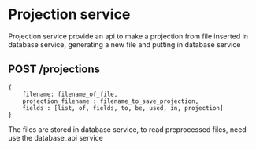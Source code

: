 # Projection service
Projection service provide an api to make a projection from file inserted in database service, generating a new file and putting in database service

## POST /projections
```
{
    filename: filename_of_file,
    projection_filename : filename_to_save_projection,
    fields : [list, of, fields, to, be, used, in, projection]
}
```

The files are stored in database service, to read preprocessed files, need use the database_api service 
